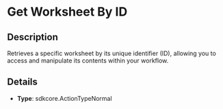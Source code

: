 
# Get Worksheet By ID

## Description

Retrieves a specific worksheet by its unique identifier (ID), allowing you to access and manipulate its contents within your workflow.

## Details

- **Type**: sdkcore.ActionTypeNormal
